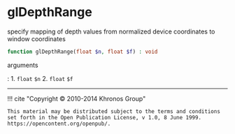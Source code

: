 # glDepthRange
specify mapping of depth values from normalized device coordinates to window
coordinates

```php
function glDepthRange(float $n, float $f) : void
```



arguments

:    1. `float` `$n` 
    2. `float` `$f` 



---
     

!!! cite "Copyright © 2010-2014 Khronos Group"

    This material may be distributed subject to the terms and conditions set forth in the Open Publication License, v 1.0, 8 June 1999. https://opencontent.org/openpub/.